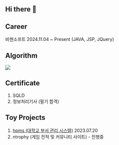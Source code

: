 ## Hi there 👋
## Career 
비젠소프트 2024.11.04 ~ Present (JAVA, JSP, JQuery)

## Algorithm
<img src="https://mazandi.herokuapp.com/api?handle=dlwlsdn9633&theme=warm" />

## Certificate
1. SQLD
2. 정보처리기사 (필기 합격)

## Toy Projects
1. [hpms (대학교 부서 관리 시스템)](https://github.com/dlwlsdn9633/management.system) 2023.07.20
2. ntrophy (게임 전적 및 커뮤니티 사이트) - 진행중

<!--
**dlwlsdn9633/dlwlsdn9633** is a ✨ _special_ ✨ repository because its `README.md` (this file) appears on your GitHub profile.

Here are some ideas to get you started:

- 🔭 I’m currently working on ...
- 🌱 I’m currently learning ...
- 👯 I’m looking to collaborate on ...
- 🤔 I’m looking for help with ...
- 💬 Ask me about ...
- 📫 How to reach me: ...
- 😄 Pronouns: ...
- ⚡ Fun fact: ...
-->

